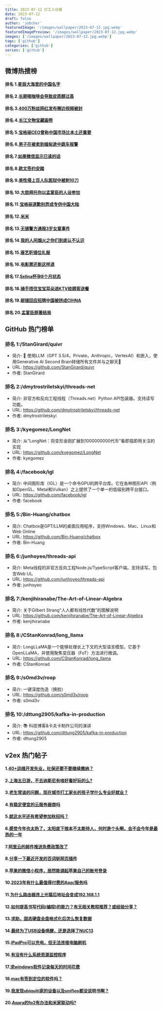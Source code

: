 ```yaml
---
title: 2023-07-12 打工人日报
date: 2023-07-12
draft: false
author: 'jobcher'
featuredImage: '/images/wallpaper/2023-07-12.jpg.webp'
featuredImagePreview: '/images/wallpaper/2023-07-12.jpg.webp'
images: ['/images/wallpaper/2023-07-12.jpg.webp']
tags: ['github']
categories: ['github']
series: ['github']
---
```


## 微博热搜榜

#### 排名 1.[星辰大海里的中国名字](https://s.weibo.com/weibo?q=星辰大海里的中国名字)
#### 排名 2.[长期喝咖啡会导致皮质醇过高](https://s.weibo.com/weibo?q=长期喝咖啡会导致皮质醇过高)
#### 排名 3.[400万粉丝网红发布擦边视频被封](https://s.weibo.com/weibo?q=400万粉丝网红发布擦边视频被封)
#### 排名 4.[长江文物宝藏画卷](https://s.weibo.com/weibo?q=长江文物宝藏画卷)
#### 排名 5.[宝格丽CEO曾称中国市场比本土还重要](https://s.weibo.com/weibo?q=宝格丽CEO曾称中国市场比本土还重要)
#### 排名 6.[男子在被卖到缅甸途中跳车报警](https://s.weibo.com/weibo?q=男子在被卖到缅甸途中跳车报警)
#### 排名 7.[如果微信显示已读的话](https://s.weibo.com/weibo?q=如果微信显示已读的话)
#### 排名 8.[欧文签约安踏](https://s.weibo.com/weibo?q=欧文签约安踏)
#### 排名 9.[美性侵上百人队医狱中被刺10刀](https://s.weibo.com/weibo?q=美性侵上百人队医狱中被刺10刀)
#### 排名 10.[大勋拜托你以孟宴臣的人设参加](https://s.weibo.com/weibo?q=大勋拜托你以孟宴臣的人设参加)
#### 排名 11.[宝格丽道歉别弄成专供中国大陆](https://s.weibo.com/weibo?q=宝格丽道歉别弄成专供中国大陆)
#### 排名 12.[米米](https://s.weibo.com/weibo?q=米米)
#### 排名 13.[无锡警方通报3岁女童事件](https://s.weibo.com/weibo?q=无锡警方通报3岁女童事件)
#### 排名 14.[我的人间烟火之你们到底认不认识](https://s.weibo.com/weibo?q=我的人间烟火之你们到底认不认识)
#### 排名 15.[唐艺昕错位礼服](https://s.weibo.com/weibo?q=唐艺昕错位礼服)
#### 排名 16.[电影票还能这样退](https://s.weibo.com/weibo?q=电影票还能这样退)
#### 排名 17.[Selina怀孕8个月状态](https://s.weibo.com/weibo?q=Selina怀孕8个月状态)
#### 排名 18.[骑手捂住宝宝耳朵进KTV给顾客送餐](https://s.weibo.com/weibo?q=骑手捂住宝宝耳朵进KTV给顾客送餐)
#### 排名 19.[邮储回应招牌中国被拼成CIHNA](https://s.weibo.com/weibo?q=邮储回应招牌中国被拼成CIHNA)
#### 排名 20.[孟宴臣原著结局](https://s.weibo.com/weibo?q=孟宴臣原著结局)
## GitHub 热门榜单

### 排名 1:/StanGirard/quivr
- 简介: 🧠 使用LLM（GPT 3.5/4，Private，Anthropic，VertexAI）和嵌入，使用Generative AI Second Brain转储所有文件并与之聊天🧠
- URL: https://github.com/StanGirard/quivr
- 作者: StanGirard 

### 排名 2:/dmytrostriletskyi/threads-net
- 简介: 非官方和反向工程线程（Threads.net）Python API包装器。支持读写功能。
- URL: https://github.com/dmytrostriletskyi/threads-net
- 作者: dmytrostriletskyi 

### 排名 3:/kyegomez/LongNet
- 简介: 从“LongNet：将变形金刚扩展到1000000000代币”看即插即用关注的实现
- URL: https://github.com/kyegomez/LongNet
- 作者: kyegomez 

### 排名 4:/facebook/igl
- 简介: 中间图形库（IGL）是一个命令GPU的跨平台库。它在各种图形API（例如OpenGL、Metal和Vulkan）之上提供了一个单一的低级别跨平台接口。
- URL: https://github.com/facebook/igl
- 作者: facebook 

### 排名 5:/Bin-Huang/chatbox
- 简介: Chatbox是GPT/LLM的桌面应用程序，支持Windows、Mac、Linux和Web Online
- URL: https://github.com/Bin-Huang/chatbox
- 作者: Bin-Huang 

### 排名 6:/junhoyeo/threads-api
- 简介: Meta线程的非官方反向工程Node.js/TypeScript客户端。支持读写。包含Web UI。
- URL: https://github.com/junhoyeo/threads-api
- 作者: junhoyeo 

### 排名 7:/kenjihiranabe/The-Art-of-Linear-Algebra
- 简介: 关于Gilbert Strang“人人都有线性代数”的图解说明
- URL: https://github.com/kenjihiranabe/The-Art-of-Linear-Algebra
- 作者: kenjihiranabe 

### 排名 8:/CStanKonrad/long_llama
- 简介: LongLLaMA是一个能够处理长上下文的大型语言模型。它基于OpenLLaMA，并使用聚焦变压器（FoT）方法进行微调。
- URL: https://github.com/CStanKonrad/long_llama
- 作者: CStanKonrad 

### 排名 9:/s0md3v/roop
- 简介: 一键深度伪造（换脸）
- URL: https://github.com/s0md3v/roop
- 作者: s0md3v 

### 排名 10:/dttung2905/kafka-in-production
- 简介: 📚 科技博客&卡夫卡制作公司的演讲
- URL: https://github.com/dttung2905/kafka-in-production
- 作者: dttung2905 

## v2ex 热门帖子

#### 1.[40+运维开发失业，社保还要不要继续缴纳？](https://www.v2ex.com/t/956023#reply39)
#### 2.[上海五日游，不去迪斯尼有啥好看好玩的么?](https://www.v2ex.com/t/956025#reply30)
#### 3.[老生常谈的问题，现在城市打工家长的孩子学什么专业好就业？](https://www.v2ex.com/t/956030#reply20)
#### 4.[有稳定便宜的云服务器商吗](https://www.v2ex.com/t/956033#reply17)
#### 5.[就这水平还有希望参加秋招吗？](https://www.v2ex.com/t/956022#reply15)
#### 6.[感觉今年也太热了，太阳底下根本不太能待人，何时是个头啊，会不会今年是最热的一年](https://www.v2ex.com/t/956042#reply13)
#### 7.[阿里云的邮件推送免费政策改了](https://www.v2ex.com/t/956027#reply8)
#### 8.[分享一下最近开发的百词斩网页插件](https://www.v2ex.com/t/956024#reply7)
#### 9.[苹果的微信小程序，居然能调起苹果自己的账号登录](https://www.v2ex.com/t/956040#reply7)
#### 10.[2023年有什么最值得付费的App/服务吗](https://www.v2ex.com/t/956044#reply6)
#### 11.[为什么路由器连上光猫后地址会变成192.168.1.1](https://www.v2ex.com/t/956043#reply5)
#### 12.[如何提高书写代码(编程)的能力？有无相关教程推荐？或经验分享？](https://www.v2ex.com/t/956053#reply4)
#### 13.[求助，固态硬盘全盘格式化后怎么恢复数据](https://www.v2ex.com/t/956046#reply3)
#### 14.[最终为了USB设备唤醒，还是选择了NUC13](https://www.v2ex.com/t/956048#reply3)
#### 15.[iPadPro可以充电，但无法连接电脑刷机](https://www.v2ex.com/t/956029#reply2)
#### 16.[有没有什么系统资源监控程序](https://www.v2ex.com/t/956036#reply2)
#### 17.[求windows软件记录每天的时间花费](https://www.v2ex.com/t/956038#reply2)
#### 18.[mac有签到定位的软件吗？](https://www.v2ex.com/t/956039#reply2)
#### 19.[我发现ubiquiti家的设备以及unifios都没说明书啊？](https://www.v2ex.com/t/956047#reply1)
#### 20.[Aqara的fp2有办法和米家联动吗?](https://www.v2ex.com/t/956051#reply1)
